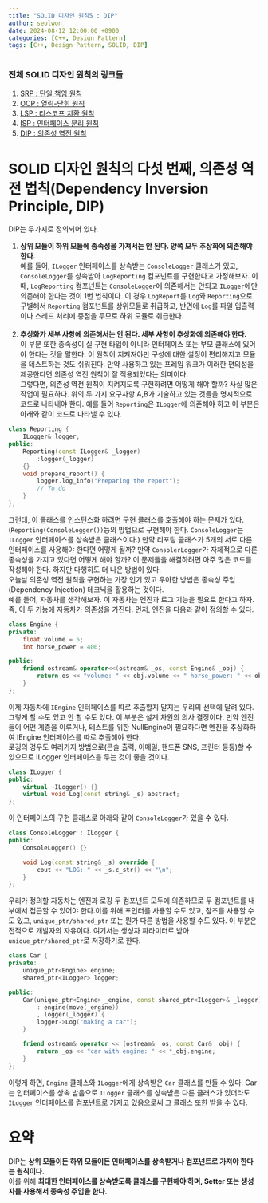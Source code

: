 ```yaml
---
title: "SOLID 디자인 원칙5 : DIP"
author: seolwon
date: 2024-08-12 12:00:00 +0900
categories: [C++, Design Pattern]
tags: [C++, Design Pattern, SOLID, DIP]
---
```


### 전체 SOLID 디자인 원칙의 링크들
1. [SRP : 단일 책임 원칙](https://seolwon.com/posts/SOLID-%EB%94%94%EC%9E%90%EC%9D%B8-%EC%9B%90%EC%B9%99-1_SRP/)
2. [OCP : 열림-닫힘 원칙](https://seolwon.com/posts/SOLID-%EB%94%94%EC%9E%90%EC%9D%B8-%EC%9B%90%EC%B9%99-2_OCP/)
3. [LSP : 리스코프 치환 원칙](https://seolwon.com/posts/SOLID-%EB%94%94%EC%9E%90%EC%9D%B8-%EC%9B%90%EC%B9%99-3_LSP/)
4. [ISP : 인터페이스 분리 원칙](https://seolwon.com/posts/SOLID-%EB%94%94%EC%9E%90%EC%9D%B8-%EC%9B%90%EC%B9%99-4_ISP/)
5. [DIP : 의존성 역전 원칙](https://seolwon.com/posts/SOLID-%EB%94%94%EC%9E%90%EC%9D%B8-%EC%9B%90%EC%B9%99-5_DIP/)


# SOLID 디자인 원칙의 다섯 번째, 의존성 역전 법칙(Dependency Inversion Principle, DIP)
DIP는 두가지로 정의되어 있다.
1. **상위 모듈이 하위 모듈에 종속성을 가져서는 안 된다. 양쪽 모두 추상화에 의존해야 한다.**<br>
예를 들어, `ILogger` 인터페이스를 상속받는 `ConsoleLogger` 클래스가 있고, `ConsoleLogger`를 상속받아 `LogReporting` 컴포넌트를 구현한다고 가정해보자.
이 때, `LogReporting` 컴포넌트는 `ConsoleLogger`에 의존해서는 안되고 `ILogger`에만 의존해야 한다는 것이 1번 법칙이다. 이 경우 `LogReport`를 `Log`와 `Reporting`으로 구별해서 `Reporting` 컴포넌트를 상위모듈로 취급하고, 반면에 `Log`를 파일 입출력이나 스레드 처리에 중점을 두므로 하위 모듈로 취급한다.<br><br>
2. **추상화가 세부 사항에 의존해서는 안 된다. 세부 사항이 추상화에 의존해야 한다.**<br>
이 부분 또한 종속성이 실 구현 타입이 아니라 인터페이스 또는 부모 클래스에 있어야 한다는 것을 말한다. 이 원칙이 지켜져야만 구성에 대한 설정이 편리해지고 모듈을 테스트하는 것도 쉬워진다. 만약 사용하고 있는 프레임 워크가 이러한 편의성을 제공한다면 의존성 역전 원칙이 잘 적용되었다는 의미이다.<br>
그렇다면, 의존성 역전 원칙이 지켜지도록 구현하려면 어떻게 해야 할까? 사실 많은 작업이 필요하다. 위의 두 가지 요구사항 A,B가 기술하고 있는 것들을 명시적으로 코드로 나타내야 한다. 예를 들어 `Reporting`은 `ILogger`에 의존해야 하고 이 부분은 아래와 같이 코드로 나타낼 수 있다.
```cpp
class Reporting {
	ILogger& logger;
public:
	Reporting(const ILogger& _logger)
		:logger(_logger)
	{}
	void prepare_report() {
		logger.log_info("Preparing the report");
		// To do
	}
};
```
그런데, 이 클래스를 인스턴스화 하려면 구현 클래스를 호출해야 하는 문제가 있다.(`Reporting(ConsoleLogger())`등의 방법으로 구현해야 한다. `ConsoleLogger`는 `ILogger` 인터페이스를 상속받은 클래스이다.) 만약 리포팅 클래스가 5개의 서로 다른 인터페이스를 사용해야 한다면 어떻게 될까? 만약 `ConsolerLogger`가 자체적으로 다른 종속성을 가지고 있다면 어떻게 해야 할까? 이 문제들을 해결하려면 아주 많은 코드를 작성해야 한다. 하지만 다행히도 더 나은 방법이 있다.<br>
오늘날 의존성 역전 원칙을 구현하는 가장 인기 있고 우아한 방법은 종속성 주입(Dependency Injection) 테크닉을 활용하는 것이다.<br>
예를 들어, 자동차를 생각해보자. 이 자동차는 엔진과 로그 기능을 필요로 한다고 하자. 즉, 이 두 기능에 자동차가 의존성을 가진다. 먼저, 엔진을 다음과 같이 정의할 수 있다.
```cpp
class Engine {
private:
	float volume = 5;
	int horse_power = 400;

public:
	friend ostream& operator<<(ostream& _os, const Engine& _obj) {
		return os << "volume: " << obj.volume << " horse_power: " << obj.horse_power;
	}
};
```
이제 자동차에 ``IEngine`` 인터페이스를 따로 추출할지 말지는 우리의 선택에 달려 있다. 그렇게 할 수도 있고 안 할 수도 있다. 이 부분은 설계 차원의 의사 결정이다. 만약 엔진들이 어떤 계층을 이루거나, 테스트를 위한 NullEngine이 필요하다면 엔진을 추상화하여 IEngine 인터페이스를 따로 추출해야 한다.<br> 로깅의 경우도 여러가지 방법으로(콘솔 출력, 이메일, 핸드폰 SNS, 프린터 등등)할 수 있으므로 ILogger 인터페이스를 두는 것이 좋을 것이다.
```cpp
class ILogger {
public:
	virtual ~ILogger() {}
	virtual void Log(const string& _s) abstract;
};
```
이 인터페이스의 구현 클래스로 아래와 같이 `ConsoleLogger`가 있을 수 있다.
```cpp
class ConsoleLogger : ILogger {
public:
	ConsoleLogger() {}

	void Log(const string& _s) override {
		cout << "LOG: " << _s.c_str() << "\n";
	}
};
```

우리가 정의할 자동차는 엔진과 로깅 두 컴포넌트 모두에 의존하므로 두 컴포넌트를 내부에서 접근할 수 있어야 한다.이를 위해 포인터를 사용할 수도 있고, 참조를 사용할 수도 있고, `unique_ptr/shared_ptr` 또는 뭔가 다른 방법을 사용할 수도 있다. 이 부분은 전적으로 개발자의 자유이다. 여기서는 생성자 파라미터로 받아 `unique_ptr/shared_ptr`로 저장하기로 한다.
```cpp
class Car {
private:
	unique_ptr<Engine> engine;
	shared_ptr<ILogger> logger;

public:
	Car(unique_ptr<Engine> _engine, const shared_ptr<ILogger>& _logger)
		: engine(move(_engine))
		, logger(_logger) {
		logger->Log("making a car");
	}

	friend ostream& operator << (ostream& _os, const Car& _obj) {
		return _os << "car with engine: " << *_obj.engine;
	}
};
```
이렇게 하면, `Engine` 클래스와 `ILogger`에게 상속받은 `Car` 클래스를 만들 수 있다.
Car는 인터페이스를 상속 받음으로 `ILogger` 클래스를 상속받은 다른 클래스가 있더라도 `ILogger` 인터페이스를 컴포넌트로 가지고 있음으로써 그 클래스 또한 받을 수 있다.

# 요약
DIP는 **상위 모듈이든 하위 모듈이든 인터페이스를 상속받거나 컴포넌트로 가져야 한다는 원칙이다.**<br>
이를 위해 **최대한 인터페이스를 상속받도록 클래스를 구현해야 하며, Setter 또는 생성자를 사용해서 종속성 주입을 한다.**<br>